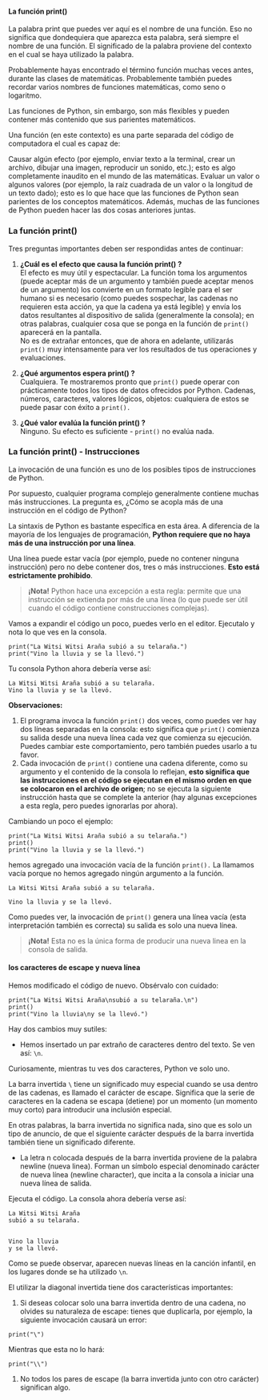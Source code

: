 #### La función print()
La palabra print que puedes ver aquí es el nombre de una función. Eso no significa que dondequiera que aparezca esta palabra, será siempre el nombre de una función. El significado de la palabra proviene del contexto en el cual se haya utilizado la palabra.

Probablemente hayas encontrado el término función muchas veces antes, durante las clases de matemáticas. Probablemente también puedes recordar varios nombres de funciones matemáticas, como seno o logaritmo.

Las funciones de Python, sin embargo, son más flexibles y pueden contener más contenido que sus parientes matemáticos.

Una función (en este contexto) es una parte separada del código de computadora el cual es capaz de:

Causar algún efecto (por ejemplo, enviar texto a la terminal, crear un archivo, dibujar una imagen, reproducir un sonido, etc.); esto es algo completamente inaudito en el mundo de las matemáticas.
Evaluar un valor o algunos valores (por ejemplo, la raíz cuadrada de un valor o la longitud de un texto dado); esto es lo que hace que las funciones de Python sean parientes de los conceptos matemáticos.
Además, muchas de las funciones de Python pueden hacer las dos cosas anteriores juntas.

### La función print()
Tres preguntas importantes deben ser respondidas antes de continuar:

1. **¿Cuál es el efecto que causa la función print() ?**  
El efecto es muy útil y espectacular. La función toma los argumentos (puede aceptar más de un argumento y también puede aceptar menos de un argumento) los convierte en un formato legible para el ser humano si es necesario (como puedes sospechar, las cadenas no requieren esta acción, ya que la cadena ya está legible) y envía los datos resultantes al dispositivo de salida (generalmente la consola); en otras palabras, cualquier cosa que se ponga en la función de `print()` aparecerá en la pantalla.  
No es de extrañar entonces, que de ahora en adelante, utilizarás `print()` muy intensamente para ver los resultados de tus operaciones y evaluaciones.

1. **¿Qué argumentos espera print() ?**  
Cualquiera. Te mostraremos pronto que `print()` puede operar con prácticamente todos los tipos de datos ofrecidos por Python. Cadenas, números, caracteres, valores lógicos, objetos: cualquiera de estos se puede pasar con éxito a `print().`

1. **¿Qué valor evalúa la función print() ?**  
Ninguno. Su efecto es suficiente - `print()` no evalúa nada.

### La función print() - Instrucciones
La invocación de una función es uno de los posibles tipos de instrucciones de Python.

Por supuesto, cualquier programa complejo generalmente contiene muchas más instrucciones. La pregunta es, ¿Cómo se acopla más de una instrucción en el código de Python?

La sintaxis de Python es bastante específica en esta área. A diferencia de la mayoría de los lenguajes de programación, **Python requiere que no haya más de una instrucción por una línea**.

Una línea puede estar vacía (por ejemplo, puede no contener ninguna instrucción) pero no debe contener dos, tres o más instrucciones. **Esto está estrictamente prohibido**.

> **¡Nota!** Python hace una excepción a esta regla: permite que una instrucción se extienda por más de una línea (lo que puede ser útil cuando el código contiene construcciones complejas).

Vamos a expandir el código un poco, puedes verlo en el editor. Ejecutalo y nota lo que ves en la consola.
```
print("La Witsi Witsi Araña subió a su telaraña.")
print("Vino la lluvia y se la llevó.")
```
Tu consola Python ahora debería verse así:
```
La Witsi Witsi Araña subió a su telaraña.
Vino la lluvia y se la llevó.
```

**Observaciones:**
1. El programa invoca la función `print()` dos veces, como puedes ver hay dos líneas separadas en la consola: esto significa que `print()` comienza su salida desde una nueva línea cada vez que comienza su ejecución. Puedes cambiar este comportamiento, pero también puedes usarlo a tu favor.
1. Cada invocación de `print()` contiene una cadena diferente, como su argumento y el contenido de la consola lo reflejan, **esto significa que las instrucciones en el código se ejecutan en el mismo orden en que se colocaron en el archivo de origen**; no se ejecuta la siguiente instrucción hasta que se complete la anterior (hay algunas excepciones a esta regla, pero puedes ignorarlas por ahora).

Cambiando un poco el ejemplo:
```
print("La Witsi Witsi Araña subió a su telaraña.")
print()
print("Vino la lluvia y se la llevó.")
```
hemos agregado una invocación vacía de la función `print().` La llamamos vacía porque no hemos agregado ningún argumento a la función.
```
La Witsi Witsi Araña subió a su telaraña.

Vino la lluvia y se la llevó.
```

Como puedes ver, la invocación de `print()` genera una línea vacía (esta interpretación también es correcta) su salida es solo una nueva línea.
> **¡Nota!** Esta no es la única forma de producir una nueva linea en la consola de salida.

#### los caracteres de escape y nueva línea
Hemos modificado el código de nuevo. Obsérvalo con cuidado:
```
print("La Witsi Witsi Araña\nsubió a su telaraña.\n")
print()    
print("Vino la lluvia\ny se la llevó.")
```

Hay dos cambios muy sutiles:
- Hemos insertado un par extraño de caracteres dentro del texto. Se ven así: `\n`.

Curiosamente, mientras tu ves dos caracteres, Python ve solo uno.

La barra invertida `\` tiene un significado muy especial cuando se usa dentro de las cadenas, es llamado el carácter de escape. Significa que la serie de caracteres en la cadena se escapa (detiene) por un momento (un momento muy corto) para introducir una inclusión especial.

En otras palabras, la barra invertida no significa nada, sino que es solo un tipo de anuncio, de que el siguiente carácter después de la barra invertida también tiene un significado diferente.

- La letra n colocada después de la barra invertida proviene de la palabra newline (nueva linea). Forman un símbolo especial denominado carácter de nueva línea (newline character), que incita a la consola a iniciar una nueva línea de salida.

Ejecuta el código. La consola ahora debería verse así:
```
La Witsi Witsi Araña
subió a su telaraña.


Vino la lluvia
y se la llevó.
```

Como se puede observar, aparecen nuevas líneas en la canción infantil, en los lugares donde se ha utilizado `\n`.

El utilizar la diagonal invertida tiene dos características importantes:

1. Si deseas colocar solo una barra invertida dentro de una cadena, no olvides su naturaleza de escape: tienes que duplicarla, por ejemplo, la siguiente invocación causará un error:
```
print("\")
```
Mientras que esta no lo hará:
```
print("\\")
```
1. No todos los pares de escape (la barra invertida junto con otro carácter) significan algo.
